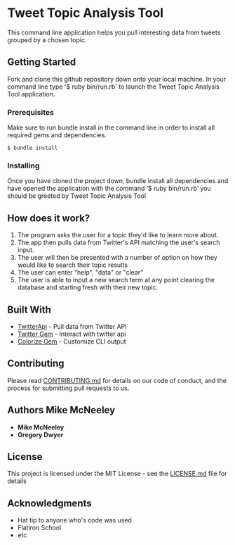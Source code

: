 # Tweet Topic Analysis Tool

This command line application helps you pull interesting data from tweets grouped by a chosen topic.

## Getting Started

Fork and clone this github repository down onto your local machine. In your command line type '$ ruby bin/run.rb' to launch the Tweet Topic Analysis Tool application.

### Prerequisites

Make sure to run bundle install in the command line in order to install all required gems and dependencies.
```
$ bundle install
```

### Installing

Once you have cloned the project down, bundle install all dependencies and have opened the application with the command ‘$ ruby bin/run.rb’ you should be greeted by Tweet Topic Analysis Tool    


## How does it work?

1. The program asks the user for a topic they'd like to learn more about.
2. The app then pulls data from Twitter's API matching the user's search input.
3. The user will then be presented with a number of option on how they would like to search their topic      results
4. The user can enter "help", "data" or "clear"
5. The user is able to input a new search term at any point clearing the database and starting fresh with their new topic.

## Built With

* [TwitterApi](https://developer.twitter.com/en/docs) - Pull data from Twitter API
* [Twitter Gem](https://github.com/sferik/twitter/) - Interact with twitter api
* [Colorize Gem](https://rubygems.org/gems/colorize/versions/0.7.5) - Customize CLI output

## Contributing

Please read [CONTRIBUTING.md](https://gist.github.com/PurpleBooth/b24679402957c63ec426) for details on our code of conduct, and the process for submitting pull requests to us.

## Authors Mike McNeeley

* **Mike McNeeley**
* **Gregory Dwyer**

## License

This project is licensed under the MIT License - see the [LICENSE.md](LICENSE.md) file for details

## Acknowledgments

* Hat tip to anyone who's code was used
* Flatiron School
* etc
